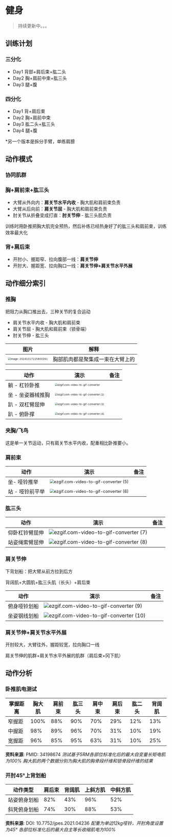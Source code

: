 # 健身

> 持续更新中。。。

## 训练计划

### 三分化

- Day1 背部+肩后束+肱二头
- Day2 胸+肩前中束+肱三头
- Day3 腿+腹

### 四分化

- Day1 背+肩后束
- Day2 胸+肩前中束
- Day3 肱二头+肱三头
- Day4 腿+腹

*另一个版本是拆分手臂，单练肩膀







## 动作模式

### 协同肌群

### 胸+肩前束+肱三头

- 大臂从外向内：**肩关节水平内收** - 胸大肌和肩前束负责
- 大臂从后向前：**肩关节屈** - 胸大肌和肩前束负责
- 肘关节从折叠变成打直：**肘关节伸** - 肱三头肌负责

训练时用卧推把胸大肌完全预热，然后补练已经热身好了的肱三头和肩前束，训练效率最大化

### 背+肩后束

- 开肘小、握距窄、拉向腹部一线：**肩关节伸**
- 开肘大、握距宽、拉向胸口一线：**肩关节伸+肩关节水平外展**





## 动作细分索引



### 推胸

把阻力从胸口推出去，三种关节的复合运动

- 肩关节水平内收 - 胸大肌和肩前束
- 肩关节屈 - 胸大肌和肩前束（锁骨端）
- 肘关节伸 - 肱三头

| 图片                                                         | 解释                             |
| ------------------------------------------------------------ | -------------------------------- |
| <img src="https://raw.githubusercontent.com/weilueluo/note-images/master/2024/10/upgit_20241017_1729202280.png" alt="image-20241017225800261" style="zoom:50%;" /> | 胸部肌肉都是聚集成一束在大臂上的 |





| 动作              | 演示                                                         | 备注 |
| ----------------- | ------------------------------------------------------------ | ---- |
| 躺 - 杠铃卧推     | <img src="https://raw.githubusercontent.com/weilueluo/note-images/master/2024/10/upgit_20241017_1729176490.gif" alt="ezgif.com-video-to-gif-converter" style="zoom:50%;" /> |      |
| 坐 - 坐姿器械推胸 | <img src="https://raw.githubusercontent.com/weilueluo/note-images/master/2024/10/upgit_20241017_1729176737.gif" alt="ezgif.com-video-to-gif-converter (2)" style="zoom:50%;" /> |      |
| 趴 - 双杠臂屈伸   | <img src="https://raw.githubusercontent.com/weilueluo/note-images/master/2024/10/upgit_20241017_1729176784.gif" alt="ezgif.com-video-to-gif-converter (3)" style="zoom:50%;" /> |      |
| 趴 - 俯卧撑       | <img src="https://raw.githubusercontent.com/weilueluo/note-images/master/2024/10/upgit_20241017_1729176851.gif" alt="ezgif.com-video-to-gif-converter (4)" style="zoom:50%;" /> |      |



### 夹胸/飞鸟

这是单一关节运动，只有肩关节水平内收，配重相比卧推要小。



### 肩前束

| 动作            | 演示                                                         | 备注 |
| --------------- | ------------------------------------------------------------ | ---- |
| 坐- 哑铃推举    | <img src="https://raw.githubusercontent.com/weilueluo/note-images/master/2024/10/upgit_20241017_1729178772.gif" alt="ezgif.com-video-to-gif-converter (5)" style="zoom:80%;" /> |      |
| 站 - 哑铃前平举 | <img src="https://raw.githubusercontent.com/weilueluo/note-images/master/2024/10/upgit_20241017_1729178815.gif" alt="ezgif.com-video-to-gif-converter (6)" style="zoom:80%;" /> |      |

### 肱三头

| 动作           | 演示                                                         | 备注 |
| -------------- | ------------------------------------------------------------ | ---- |
| 仰卧杠铃臂屈伸 | ![ezgif.com-video-to-gif-converter (7)](https://raw.githubusercontent.com/weilueluo/note-images/master/2024/10/upgit_20241017_1729179356.gif) |      |
| 站姿绳索臂屈伸 | ![ezgif.com-video-to-gif-converter (8)](https://raw.githubusercontent.com/weilueluo/note-images/master/2024/10/upgit_20241017_1729179454.gif) |      |

### 肩关节伸

下背划船：把大臂从前方拉到后方

背阔肌+大圆肌+肱三头肌（长头）+肩后束

| 动作         | 演示                                                         | 备注 |
| ------------ | ------------------------------------------------------------ | ---- |
| 俯身哑铃划船 | ![ezgif.com-video-to-gif-converter (9)](https://raw.githubusercontent.com/weilueluo/note-images/master/2024/10/upgit_20241017_1729200300.gif) |      |
| 坐姿钢线划船 | ![ezgif.com-video-to-gif-converter (10)](https://raw.githubusercontent.com/weilueluo/note-images/master/2024/10/upgit_20241017_1729200541.gif) |      |

### 肩关节伸+肩关节水平外展

开肘较大，大臂往外，握距较宽，拉向胸口一线

肩关节伸的肌群+肩关节水平外展的肌群（肩后束+冈下肌）

## 动作分析

### 卧推肌电测试

| 掌握距离 | 胸大肌 | 肩前束 | 肱三头 | 肩中束 | 肩后束 | 肱二头 | 背阔肌 |
| -------- | ------ | ------ | ------ | ------ | ------ | ------ | ------ |
| 窄握距   | 100%   | 88%    | 90%    | 70%    | 29%    | 12%    | 13%    | 21%   |
| 中握距   | 98%    | 89%    | 96%    | 70%    | 31%    | 10%    | 19%    | 23%   |
| 宽握距   | 96%    | 85%    | 95%    | 63%    | 31%    | 10%    | 25%    | 24%   |

**资料来源**: PMID: 34198674 
*测试基于5RM各部位标准化后的最大自变量长矩电肌为100%* 
*胸大肌的两个数据分别为胸大肌的胸骨段纤维和锁骨段纤维的结果*

### 开肘45°上背划船

| 动作类型     | 肩后束 | 背阔肌 | 上斜方肌 | 中斜方肌 |
| ------------ | ------ | ------ | -------- | -------- |
| 站姿俯身划船 | 82%    | 43%    | 96%      | 52%      |
| 斜凳俯身划船 | 74%    | 30%    | 88%      | 53%      |

**资料来源**: DOI: 10.7752/jpes.2021.04236 
*配重为单边12kg哑铃，开肘角度设置为45°* 
*各部位标准化后的最大自主等长收缩肌电为100%*
